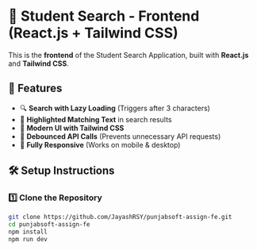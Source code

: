 # 🎨 Student Search - Frontend (React.js + Tailwind CSS)

This is the **frontend** of the Student Search Application, built with **React.js** and **Tailwind CSS**.

## 🚀 Features
- 🔍 **Search with Lazy Loading** (Triggers after 3 characters)
- 🌟 **Highlighted Matching Text** in search results
- 🎨 **Modern UI with Tailwind CSS**
- 🎯 **Debounced API Calls** (Prevents unnecessary API requests)
- 📱 **Fully Responsive** (Works on mobile & desktop)

## 🛠️ Setup Instructions

### 1️⃣ **Clone the Repository**
```sh
git clone https://github.com/JayashRSY/punjabsoft-assign-fe.git
cd punjabsoft-assign-fe
npm install
npm run dev

